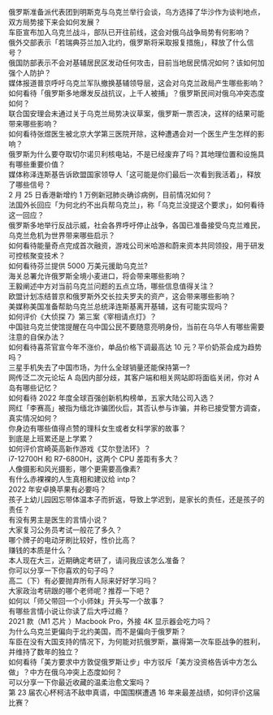 俄罗斯准备派代表团到明斯克与乌克兰举行会谈，乌方选择了华沙作为谈判地点，双方局势接下来会如何发展？  
车臣宣布加入乌克兰战斗，部队已开往前线，这会对俄乌战争局势有何影响？  
俄外交部表示「若瑞典芬兰加入北约，俄罗斯将采取报复措施」，释放了什么信号？  
俄国防部表示不会对基辅居民区发动任何攻击，目前当地居民情况如何？该如何加强个人防护？  
媒体报道普京呼吁乌克兰军队撤换基辅领导层，这会对乌克兰政局产生哪些影响？  
如何看待「俄罗斯多地爆发反战抗议，上千人被捕」？俄罗斯民间对俄乌冲突态度如何？  
联合国安理会未通过关于乌克兰局势决议草案，俄罗斯一票否决，这样的结果可能带来哪些影响？  
如何看待张煜医生被北京大学第三医院开除，这种遭遇会对一个医生产生怎样的影响？  
俄罗斯为什么要夺取切尔诺贝利核电站，不是已经废弃了吗？其地理位置和设施具有哪些重要价值？  
媒体称泽连斯基告诉欧盟国家领导人「这可能是你们最后一次看到我活着」，释放了哪些信号？  
2 月 25 日香港新增约 1 万例新冠肺炎确诊病例，目前情况如何？  
法国外长回应「为何北约不出兵帮乌克兰」，称「乌克兰没提这个要求」，如何看待这一回应？  
俄罗斯多地举行反战示威，社会各界呼吁停止战争，各国已准备接受乌克兰难民，乌克兰危机为世界带来哪些启示？  
如何看待能量奇点完成首次融资，游戏公司米哈游和蔚来资本共同领投，用于研发可控核聚变技术？  
如何看待芬兰提供 5000 万美元援助乌克兰?  
海关总署允许俄罗斯全境小麦进口，将会带来哪些影响？  
王毅阐述中方对当前乌克兰问题的五点立场，哪些信息值得关注？  
欧盟计划冻结普京和俄罗斯外交长拉夫罗夫的资产，这会带来哪些影响？  
美媒称美国准备帮助乌克兰总统泽连斯基离开基辅，这有可能实现吗？  
如何评价《大侦探 7》第三案《宰相请点灯》？  
中国驻乌克兰使馆提醒在乌中国公民不要随意亮明身份，当前在乌华人有哪些需要注意的自保办法？  
如何看待喜茶官宣今年不涨价，单品价格下调最高达 10 元？平价奶茶会成为趋势吗？  
三星手机失去了中国市场，为什么全球销量还能保持第一?  
网传泛二次元论坛 A 岛因内部分歧，其客户端和相关网站即将面临关闭，你对 A 岛有哪些记忆？  
如何看待 2022 年度全球百强创新机构榜单，五家大陆公司入选？  
网红「李赛高」被指为缅北诈骗团伙后，其否认参与诈骗，并称已接受警方调查，真实情况如何？  
你身边有哪些值得点赞的理科女生或者女科学家的故事？  
到底是上班累还是上学累？  
如何评价宫崎英高新作游戏《艾尔登法环》？  
i7-12700H 和 R7-6800H，这两个 CPU 差距有多大？  
人像摄影和风光摄影，哪个更需要高像素?  
有什么赤裸裸的人生真相和建议给 intp？  
2022 年安卓换苹果有必要吗？  
孩子上幼儿园因忘带体温本子而折返，导致上学迟到，是家长的责任，还是孩子的责任？  
有没有男主是医生的言情小说？  
大家复习公务员考试一般花了多久？  
哪个牌子的电动牙刷比较好，性价比高？  
赚钱的本质是什么？  
本人现在大三，近期确定考研了，请问我应该怎么准备？  
你可以分享一下你喜欢的句子吗？  
高二（下）有必要抛弃所有人际来好好学习吗？  
大家政治考研跟的哪个老师呢？推荐一下吧？  
如何以「师父带回一个小师妹」开头写一个故事？  
有哪些言情小说让你读了后大呼过瘾？  
2021 款（M1 芯片 ）Macbook Pro，外接 4K 显示器会吃力吗？  
为什么乌克兰更偏向于北约美国，而不是偏向于俄罗斯？  
车臣在没有大国支持的情况下，为何能对抗俄罗斯，赢得第一次车臣战争的胜利，并维持了数年的独立？  
如何看待「美方要求中方敦促俄罗斯让步」中方驳斥「美方没资格告诉中方怎么做」？中方在俄乌冲突上态度如何？  
可以分享一下你最近收藏的温柔治愈文案吗？  
第 23 届农心杯柯洁不敌申真谞，中国围棋遭遇 16 年来最差战绩，如何评价这届比赛？  
